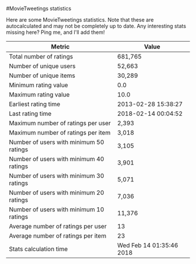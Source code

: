 #MovieTweetings statistics

Here are some MovieTweetings statistics. Note that these are autocalculated and may not be completely up to date. Any interesting stats missing here? Ping me, and I'll add them!

Metric | Value
--- | ---
Total number of ratings                 | 681,765
Number of unique users                  | 52,663
Number of unique items                  | 30,289
Minimum rating value                    | 0.0
Maximum rating value                    | 10.0
Earliest rating time                    | 2013-02-28 15:38:27
Last rating time                        | 2018-02-14 00:04:52
Maximum number of ratings per user      | 2,393
Maximum number of ratings per item      | 3,018
Number of users with minimum 50 ratings | 3,105
Number of users with minimum 40 ratings | 3,901
Number of users with minimum 30 ratings | 5,071
Number of users with minimum 20 ratings | 7,036
Number of users with minimum 10 ratings | 11,376
Average number of ratings per user      | 13
Average number of ratings per item      | 23
Stats calculation time                  | Wed Feb 14 01:35:46 2018

